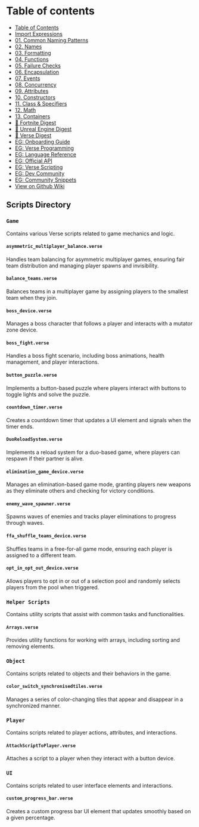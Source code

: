 # Table of contents

* [Table of Contents](README.md)
* [Import Expressions ](import-expressions.md)
* [01. Common Naming Patterns](01.-common-naming-patterns.md)
* [02. Names](02.-names.md)
* [03. Formatting](03.-formatting.md)
* [04. Functions](04.-functions.md)
* [05. Failure Checks](05.-failure-checks.md)
* [06. Encapsulation](06.-encapsulation.md)
* [07. Events](07.-events.md)
* [08. Concurrency](08.-concurrency.md)
* [09. Attributes](09.-attributes.md)
* [10. Constructors](10.-constructors.md)
* [11. Class & Specifiers](11.-class-and-specifiers.md)
* [12. Math](12.-math.md)
* [13. Containers](13.-containers.md)
* [📘 Fortnite Digest](fortnite-digest.md)
* [📗 Unreal Engine Digest](unreal-engine-digest.md)
* [📕 Verse Digest](verse-digest.md)
* [EG: Onboarding Guide](https://dev.epicgames.com/documentation/en-us/uefn/onboarding-guide-to-programming-with-verse-in-unreal-editor-for-fortnite)
* [EG: Verse Programming](https://dev.epicgames.com/documentation/en-us/uefn/learn-programming-with-verse-in-unreal-editor-for-fortnite)
* [EG: Language Reference](https://dev.epicgames.com/documentation/en-us/uefn/verse-language-reference)
* [EG: Official API](https://dev.epicgames.com/documentation/en-us/uefn/verse-api)
* [EG: Verse Scripting](https://forums.unrealengine.com/tags/c/development-discussion/programming-scripting/148/fortnite/l/latest)
* [EG: Dev Community](https://forums.unrealengine.com/tags/c/development-discussion/programming-scripting/148/fortnite/l/latest)
* [EG: Community Snippets](https://dev.epicgames.com/community/fortnite/snippets)
* [View on Github Wiki](https://github.com/LilWikipedia/UEFNVersePocketWiki)

## Scripts Directory

### `Game`
Contains various Verse scripts related to game mechanics and logic.

#### `asymmetric_multiplayer_balance.verse`
Handles team balancing for asymmetric multiplayer games, ensuring fair team distribution and managing player spawns and invisibility.

#### `balance_teams.verse`
Balances teams in a multiplayer game by assigning players to the smallest team when they join.

#### `boss_device.verse`
Manages a boss character that follows a player and interacts with a mutator zone device.

#### `boss_fight.verse`
Handles a boss fight scenario, including boss animations, health management, and player interactions.

#### `button_puzzle.verse`
Implements a button-based puzzle where players interact with buttons to toggle lights and solve the puzzle.

#### `countdown_timer.verse`
Creates a countdown timer that updates a UI element and signals when the timer ends.

#### `DuoReloadSystem.verse`
Implements a reload system for a duo-based game, where players can respawn if their partner is alive.

#### `elimination_game_device.verse`
Manages an elimination-based game mode, granting players new weapons as they eliminate others and checking for victory conditions.

#### `enemy_wave_spawner.verse`
Spawns waves of enemies and tracks player eliminations to progress through waves.

#### `ffa_shuffle_teams_device.verse`
Shuffles teams in a free-for-all game mode, ensuring each player is assigned to a different team.

#### `opt_in_opt_out_device.verse`
Allows players to opt in or out of a selection pool and randomly selects players from the pool when triggered.

### `Helper Scripts`
Contains utility scripts that assist with common tasks and functionalities.

#### `Arrays.verse`
Provides utility functions for working with arrays, including sorting and removing elements.

### `Object`
Contains scripts related to objects and their behaviors in the game.

#### `color_switch_synchronisedtiles.verse`
Manages a series of color-changing tiles that appear and disappear in a synchronized manner.

### `Player`
Contains scripts related to player actions, attributes, and interactions.

#### `AttachScriptToPlayer.verse`
Attaches a script to a player when they interact with a button device.

### `UI`
Contains scripts related to user interface elements and interactions.

#### `custom_progress_bar.verse`
Creates a custom progress bar UI element that updates smoothly based on a given percentage.

